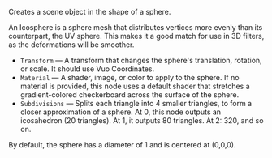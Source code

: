 Creates a scene object in the shape of a sphere.

An Icosphere is a sphere mesh that distributes vertices more evenly than its counterpart, the UV sphere.  This makes it a good match for use in 3D filters, as the deformations will be smoother.

- `Transform` — A transform that changes the sphere's translation, rotation, or scale. It should use Vuo Coordinates.
- `Material` — A shader, image, or color to apply to the sphere. If no material is provided, this node uses a default shader that stretches a gradient-colored checkerboard across the surface of the sphere.
- `Subdivisions` — Splits each triangle into 4 smaller triangles, to form a closer approximation of a sphere.  At 0, this node outputs an icosahedron (20 triangles).  At 1, it outputs 80 triangles.  At 2: 320, and so on.

By default, the sphere has a diameter of 1 and is centered at (0,0,0).
